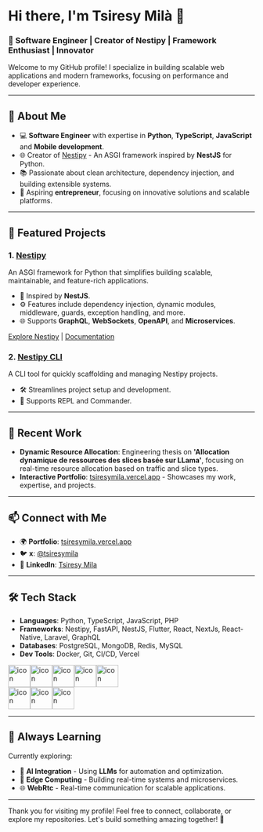 # Hi there, I'm Tsiresy Milà 👋

### 🚀 Software Engineer | Creator of Nestipy | Framework Enthusiast | Innovator

Welcome to my GitHub profile! I specialize in building scalable web applications and modern frameworks, focusing on performance and developer experience. 

---

## 🔧 About Me
- 💻 **Software Engineer** with expertise in **Python**, **TypeScript**,  **JavaScript** and **Mobile development**.
- 🌐 Creator of [Nestipy](https://nestipy.vercel.app) - An ASGI framework inspired by **NestJS** for Python.
- 📚 Passionate about clean architecture, dependency injection, and building extensible systems.
- 🌟 Aspiring **entrepreneur**, focusing on innovative solutions and scalable platforms.

---

## 🌟 Featured Projects
### **1. [Nestipy](https://github.com/nestipy/nestipy)**
An ASGI framework for Python that simplifies building scalable, maintainable, and feature-rich applications.
- 🚀 Inspired by **NestJS**.
- ⚙️ Features include dependency injection, dynamic modules, middleware, guards, exception handling, and more.
- 🌐 Supports **GraphQL**, **WebSockets**, **OpenAPI**, and **Microservices**.

[Explore Nestipy](https://github.com/nestipy/nestipy) | [Documentation](https://nestipy.vercel.app)

### **2. [Nestipy CLI](https://github.com/nestipy/nestipy-cli)**
A CLI tool for quickly scaffolding and managing Nestipy projects.
- 🛠️ Streamlines project setup and development.
- 🔧 Supports REPL and Commander.

---

## 📖 Recent Work
- **Dynamic Resource Allocation**: Engineering thesis on **'Allocation dynamique de ressources des slices basée sur LLama'**, focusing on real-time resource allocation based on traffic and slice types.
- **Interactive Portfolio**: [tsiresymila.vercel.app](https://tsiresymila.vercel.app) - Showcases my work, expertise, and projects.

---

## 📫 Connect with Me
- 🌍 **Portfolio**: [tsiresymila.vercel.app](https://tsiresymila.vercel.app)
- 🐦 **x**: [@tsiresymila](https://x.com/tsiresymila)
- 💼 **LinkedIn**: [Tsiresy Mila](https://www.linkedin.com/in/tsiresymila/)

---

## 🛠️ Tech Stack
- **Languages**: Python, TypeScript, JavaScript, PHP
- **Frameworks**: Nestipy, FastAPI, NestJS, Flutter, React, NextJs, React-Native, Laravel, GraphQL
- **Databases**: PostgreSQL, MongoDB, Redis, MySQL
- **Dev Tools**: Docker, Git, CI/CD, Vercel

<div style="display: flex; align-items: flex-start;"><img src="https://techstack-generator.vercel.app/python-icon.svg" alt="icon" width="45" height="45" /><img src="https://techstack-generator.vercel.app/restapi-icon.svg" alt="icon" width="45" height="45" /><img src="https://techstack-generator.vercel.app/react-icon.svg" alt="icon" width="45" height="45" /><img src="https://techstack-generator.vercel.app/ts-icon.svg" alt="icon" width="45" height="45" /><img src="https://techstack-generator.vercel.app/js-icon.svg" alt="icon" width="45" height="45" /></div><div style="display: flex; align-items: flex-start;"><img src="https://techstack-generator.vercel.app/graphql-icon.svg" alt="icon" width="45" height="45" /><img src="https://techstack-generator.vercel.app/docker-icon.svg" alt="icon" width="45" height="45" /><img src="https://techstack-generator.vercel.app/mysql-icon.svg" alt="icon" width="45" height="45" /></div>

---

## 🌱 Always Learning
Currently exploring:
- 🧠 **AI Integration** - Using **LLMs** for automation and optimization.
- 📡 **Edge Computing** - Building real-time systems and microservices.
- 🌐 **WebRtc** - Real-time communication for scalable applications.

---

Thank you for visiting my profile! Feel free to connect, collaborate, or explore my repositories. Let's build something amazing together! 🚀


